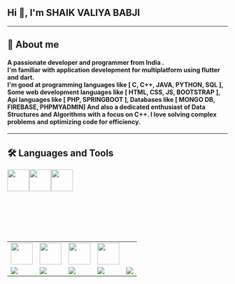 <h2 align="left">Hi 👋, I'm SHAIK VALIYA BABJI</h2>
<hr>
<h2 align="left">📝 About me </h2>

<h4 align="left">
A passionate developer and programmer from India .<br>
I'm familiar with application development for multiplatform using flutter and dart.<br>
I'm good at programming languages like [ C, C++, JAVA, PYTHON, SQL ], Some web development languages like [ HTML, CSS, JS, BOOTSTRAP ], Api languages like [ PHP, SPRINGBOOT ], Databases like [ MONGO DB, FIREBASE, PHPMYADMIN] And also a dedicated enthusiast of Data Structures and Algorithms with a focus on C++. I love solving complex problems and optimizing code for efficiency. </h4>

<hr>
<h2 align="left">🛠️ Languages and Tools </h2>
<p><img src="https://www.pngkit.com/png/full/101-1010012_download-png.png" width="50" height="50" align="center"><img src="https://www.pngkit.com/png/full/101-1010012_download-png.png" width="50" height="50" align="center"><img src="https://www.pngkit.com/png/full/101-1010012_download-png.png" width="50" height="50" align="center"></p>
<table>
  <tr>
      <td  align="center"><img src="https://www.pngkit.com/png/full/101-1010012_download-png.png" width="50" height="50"></td>
      <td  align="center"><img src="https://www.pngkit.com/png/full/101-1010012_download-png.png" width="50" height="50"></td>
      <td  align="center"><img src="https://www.pngkit.com/png/full/101-1010012_download-png.png" width="50" height="50"></td>
      <td  align="center"><img src="https://www.pngkit.com/png/full/101-1010012_download-png.png" width="50" height="50"></td>
    </tr>
  <tr>
    <td><img src="https://www.vectorlogo.zone/logos/flutterio/flutterio-ar21.svg"></td><br>
    <td><img src="https://www.vectorlogo.zone/logos/dartlang/dartlang-ar21.svg"></td><br>
    <td><img src="https://www.vectorlogo.zone/logos/flutterio/flutterio-ar21.svg"></td><br>
    <td><img src="https://www.vectorlogo.zone/logos/flutterio/flutterio-ar21.svg"></td><br>
    <td><img src="https://www.vectorlogo.zone/logos/flutterio/flutterio-ar21.svg"></td><br>
  </tr>
</table>
